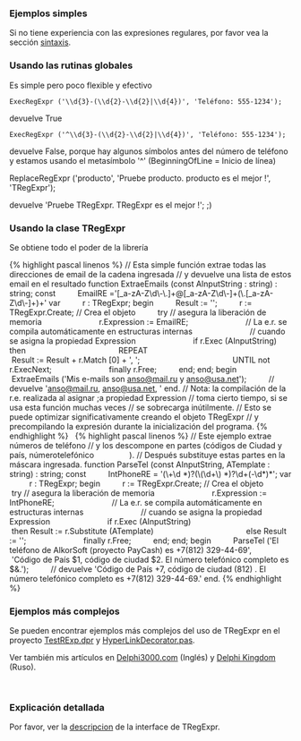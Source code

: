 ### Ejemplos simples

Si no tiene experiencia con las expresiones regulares, por favor vea la
sección [sintaxis](regular_expressions.html).

### Usando las rutinas globales

Es simple pero poco flexible y efectivo

    ExecRegExpr ('\\d{3}-(\\d{2}-\\d{2}|\\d{4})', 'Teléfono: 555-1234');

devuelve True

    ExecRegExpr ('^\\d{3}-(\\d{2}-\\d{2}|\\d{4})', 'Teléfono: 555-1234');

devuelve False, porque hay algunos símbolos antes del número de teléfono
y estamos usando el metasímbolo '^' (BeginningOfLine = Inicio de línea)

ReplaceRegExpr ('producto', 'Pruebe producto. producto es el mejor !',
'TRegExpr');

devuelve 'Pruebe TRegExpr. TRegExpr es el mejor !'; ;)

### Usando la clase TRegExpr

Se obtiene todo el poder de la librería

{% highlight pascal linenos %}
// Esta simple función extrae todas las direcciones de email de la cadena ingresada
// y devuelve una lista de estos email en el resultado
function ExtraeEmails (const AInputString : string) : string;
const
         EmailRE ='\[\_a-zA-Z\\d\\-\\.\]+@\[\_a-zA-Z\\d\\-\]+(\\.\[\_a-zA-Z\\d\\-\]+)+'
var
         r : TRegExpr;
begin
         Result := '';
         r := TRegExpr.Create; // Crea el objeto
         try // asegura la liberación de memoria
                         r.Expression := EmailRE;
                         // La e.r. se compila automáticamente en estructuras internas
                         // cuando se asigna la propiedad Expression
                         if r.Exec (AInputString) then
                                         REPEAT
                                                         Result := Result + r.Match \[0\] + ', ';
                                         UNTIL not r.ExecNext;
                         finally r.Free;
         end;
end;
begin
         ExtraeEmails ('Mis e-mails son anso@mail.ru y anso@usa.net');
         // devuelve 'anso@mail.ru, anso@usa.net, '
end.
// Nota: la compilación de la r.e. realizada al asignar ;a propiedad Expression
// toma cierto tiempo, si se usa esta función muchas veces
// se sobrecarga inútilmente.
// Esto se puede optimizar significativamente creando el objeto TRegExpr
// y precompilando la expresión durante la inicialización del programa.
{% endhighlight %}
 
{% highlight pascal linenos %}
// Este ejemplo extrae números de teléfono
// y los descompone en partes (códigos de Ciudad y país, númerotelefónico                ).
// Después substituye estas partes en la máscara ingresada.
function ParseTel (const AInputString, ATemplate : string) : string;
const
         IntPhoneRE = '(\\+\\d \*)?(\\(\\d+\\) \*)?\\d+(-\\d\*)\*';
var
         r : TRegExpr;
begin
         r := TRegExpr.Create; // Crea el objeto
         try // asegura la liberación de memoria
                         r.Expression := IntPhoneRE;
                         // La e.r. se compila automáticamente en estructuras internas
                         // cuando se asigna la propiedad Expression
                         if r.Exec (AInputString)
                                         then Result := r.Substitute (ATemplate)
                                         else Result := '';
                         finally r.Free;
         end;
end;
begin
         ParseTel ('El teléfono de AlkorSoft (proyecto PayCash) es +7(812) 329-44-69',
         'Código de País $1, código de ciudad $2. El número telefónico completo es $&.');
         // devuelve 'Código de País +7, código de ciudad (812) . El número telefónico completo es +7(812) 329-44-69.'
end.
{% endhighlight %}


### Ejemplos más complejos

Se pueden encontrar ejemplos más complejos del uso de TRegExpr en el
proyecto [TestRExp.dpr](#tregexpr_testrexp.html) y
[HyperLinkDecorator.pas](#hyperlinksdecorator.html).

Ver también mis artículos en
[Delphi3000.com](%60http://www.delphi3000.com/member.asp?ID=1300',%60',1,%60')
(Inglés) y [Delphi
Kingdom](%60http://delphi.vitpc.com/mastering/strings_birds_eye_view.htm',%60',1,%60')
(Ruso).

 

### Explicación detallada

Por favor, ver la [descripcion](tregexpr_interface.html) de la
interface de TRegExpr.
